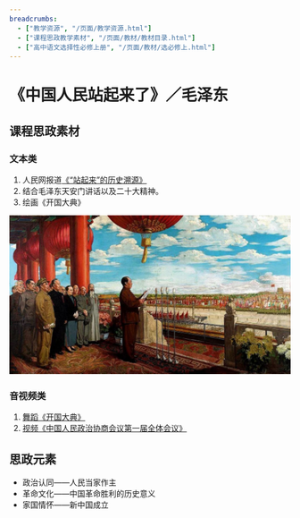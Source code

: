 ```yaml
---
breadcrumbs:
  - ["教学资源", "/页面/教学资源.html"]
  - ["课程思政教学素材", "/页面/教材/教材目录.html"]
  - ["高中语文选择性必修上册", "/页面/教材/选必修上.html"]
---
```


# 《中国人民站起来了》／毛泽东

## 课程思政素材

### 文本类

1. 人民网报道[《“站起来”的历史溯源》](http://theory.people.com.cn/n1/2017/1103/c40531-29625040.html)
2. 结合毛泽东天安门讲话以及二十大精神。
3. 绘画《开国大典》

![开国大典 ><](/资源/图片/开国大典.jpeg)

### 音视频类

1. [舞蹈《开国大典》](https://v.qq.com/x/page/i3256hybuzl.html)
2. [视频《中国人民政治协商会议第一届全体会议》](https://v.qq.com/x/cover/mzc00100dw747q4/k0929yw32id.html)

## 思政元素

- 政治认同——人民当家作主
- 革命文化——中国革命胜利的历史意义
- 家国情怀——新中国成立
